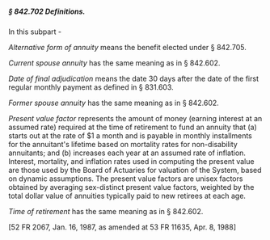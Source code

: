 ##### § 842.702 Definitions. #####

In this subpart -

*Alternative form of annuity* means the benefit elected under § 842.705.

*Current spouse annuity* has the same meaning as in § 842.602.

*Date of final adjudication* means the date 30 days after the date of the first regular monthly payment as defined in § 831.603.

*Former spouse annuity* has the same meaning as in § 842.602.

*Present value factor* represents the amount of money (earning interest at an assumed rate) required at the time of retirement to fund an annuity that (a) starts out at the rate of $1 a month and is payable in monthly installments for the annuitant's lifetime based on mortality rates for non-disability annuitants; and (b) increases each year at an assumed rate of inflation. Interest, mortality, and inflation rates used in computing the present value are those used by the Board of Actuaries for valuation of the System, based on dynamic assumptions. The present value factors are unisex factors obtained by averaging sex-distinct present value factors, weighted by the total dollar value of annuities typically paid to new retirees at each age.

*Time of retirement* has the same meaning as in § 842.602.

[52 FR 2067, Jan. 16, 1987, as amended at 53 FR 11635, Apr. 8, 1988]